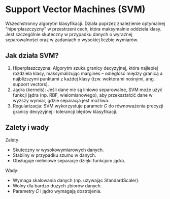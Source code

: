 # Support Vector Machines (SVM) 

Wszechstronny algorytm klasyfikacji. Działa poprzez znalezienie optymalnej "hiperpłaszczyzny" w przestrzeni cech, która maksymalnie oddziela klasy. Jest szczególnie skuteczny w przypadku danych o wyraźnej separowalności oraz w zadaniach o wysokiej liczbie wymiarów.

## Jak działa SVM?

1. Hiperpłaszczyzna:
    Algorytm szuka granicy decyzyjnej, która najlepiej rozdziela klasy, maksymalizując margines – odległość między granicą a najbliższymi punktami z każdej klasy (tzw. wektorami nośnymi, ang. support vectors).
2. Jądra (kernels):
    Jeśli dane nie są liniowo separowalne, SVM może użyć funkcji jądra (np. RBF, wielomianowego), aby przekształcić dane w wyższy wymiar, gdzie separacja jest możliwa.
3. Regularizacja:
    SVM wykorzystuje parametr 𝐶 do równoważenia precyzji granicy decyzyjnej i tolerancji błędów klasyfikacji.

## Zalety i wady

Zalety:

- Skuteczny w wysokowymiarowych danych.
- Stabilny w przypadku szumu w danych.
- Obsługuje nieliniowe separacje dzięki funkcjom jądra.

Wady:

- Wymaga skalowania danych (np. używając StandardScaler).
- Wolny dla bardzo dużych zbiorów danych.
- Parametry 𝐶 i jądro wymagają dostrojenia.

